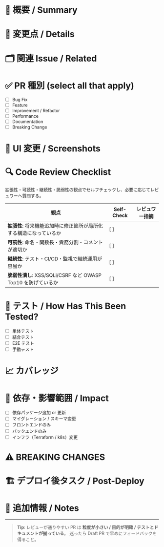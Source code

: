 <!--
  ## プルリクエスト提出前チェック
  - Draft PR を活用し、作業途中では「Draft」に設定する
  - レビューや CI が走った後は `git push --force` を極力避ける
  - 1 PR = 1 目的。大きくなり過ぎたら分割を検討
  - テストを追加し、カバレッジ 80% 以上を維持
  - 関連ドキュメント・スクリーンショットを更新
  - コミットメッセージは `.gitmessage` テンプレートに準拠
  - 行動規範 / コントリビュートガイドを再確認
  参考: CODE_OF_CONDUCT.md, CONTRIBUTING.md, CODING_RULES.md
-->

# 🚀 概要 / Summary
<!-- 端的に何を解決・追加する PR か（50 文字以内推奨） -->

# 📝 変更点 / Details
<!-- 主な変更ファイルやロジック、外部依存パッケージなど具体的に記述 -->

# 🗂 関連 Issue / Related
<!-- "closes #123", "refs #456" などで自動リンク -->

# ✅ PR 種別 (select all that apply)
- [ ] Bug Fix
- [ ] Feature
- [ ] Improvement / Refactor
- [ ] Performance
- [ ] Documentation
- [ ] Breaking Change

# 📸 UI 変更 / Screenshots
<!-- UI が変わる場合は画像や GIF を貼る。無ければ "N/A" -->

# 🔍 Code Review Checklist
拡張性・可読性・継続性・脆弱性の観点でセルフチェックし、必要に応じてレビュワーへ質問する。

| 観点 | Self-Check | レビュワー指摘 |
| ---- | ---------- | -------------- |
| **拡張性**: 将来機能追加時に修正箇所が局所化する構造になっているか | [ ] | |
| **可読性**: 命名・関数長・責務分割・コメントが適切か | [ ] | |
| **継続性**: テスト・CI/CD・監視で継続運用が容易か | [ ] | |
| **脆弱性潰し**: XSS/SQLi/CSRF など OWASP Top10 を防げているか | [ ] | |

# 🧪 テスト / How Has This Been Tested?
<!-- 再現手順・テストケース・環境 (OS/ブラウザ/DB など) を具体的に -->

- [ ] 単体テスト
- [ ] 結合テスト
- [ ] E2E テスト
- [ ] 手動テスト

# 📈 カバレッジ
<!-- `npm test --coverage` などの結果を貼る。閾値 80% 以上推奨 -->

# 🔗 依存・影響範囲 / Impact
- [ ] 依存パッケージ追加 or 更新
- [ ] マイグレーション / スキーマ変更
- [ ] フロントエンドのみ
- [ ] バックエンドのみ
- [ ] インフラ（Terraform / k8s）変更

# ⚠️ BREAKING CHANGES
<!-- 互換性を壊す変更があれば詳細と移行手順を明記 -->

# 🏗️ デプロイ後タスク / Post-Deploy
<!-- 環境変数設定、キャッシュ削除、DB 移行、Cron 再起動など -->

# 📖 追加情報 / Notes
<!-- レビュワーへの補足、議論ポイント、関連ドキュメントリンクなど -->

---

> **Tip**: レビューが通りやすい PR は **粒度が小さい / 目的が明確 / テストとドキュメントが揃っている**。
> 迷ったら Draft PR で早めにフィードバックを得ること。
